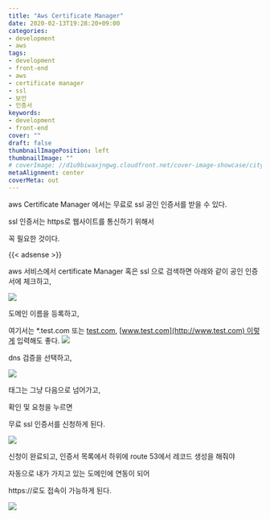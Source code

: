 ```yaml
---
title: "Aws Certificate Manager"
date: 2020-02-13T19:28:20+09:00
categories: 
- development
- aws
tags: 
- development
- front-end
- aws
- certificate manager
- ssl
- 보안
- 인증서
keywords: 
- development
- front-end
cover: ""
draft: false
thumbnailImagePosition: left
thumbnailImage: ""
# coverImage: //d1u9biwaxjngwg.cloudfront.net/cover-image-showcase/city.jpg
metaAlignment: center
coverMeta: out
---
```


aws Certificate Manager 에서는 무료로 ssl 공인 인증서를 받을 수 있다.

ssl 인증서는 https로 웹사이트를 통신하기 위해서 

꼭 필요한 것이다. 

{{< adsense >}}

aws 서비스에서 certificate Manager 혹은 ssl 으로 검색하면 아래와 같이 공인 인증서에 체크하고,

![](https://img1.daumcdn.net/thumb/R1280x0/?scode=mtistory2&fname=https%3A%2F%2Fblog.kakaocdn.net%2Fdn%2FbA8xSr%2FbtqBVe3N1CT%2FEO8KMTG2b9ecPEMGX3oZTK%2Fimg.png)

도메인 이름을 등록하고,

여기서는 \*.test.com 또는 [test.com](http://test.com), [www.test.com](http://www.test.com) 이렇게 입력해도 좋다.
![](https://img1.daumcdn.net/thumb/R1280x0/?scode=mtistory2&fname=https%3A%2F%2Fblog.kakaocdn.net%2Fdn%2FdqLxWN%2FbtqBVM0c7z6%2FKWZNuAEST0ljF2eHpoXaW1%2Fimg.png)


dns 검증을 선택하고, 

![](https://img1.daumcdn.net/thumb/R1280x0/?scode=mtistory2&fname=https%3A%2F%2Fblog.kakaocdn.net%2Fdn%2FR9zwd%2FbtqBYfGGseY%2F4LLVI5mAiKYg4awqwuUxuk%2Fimg.png)


태그는 그냥 다음으로 넘어가고, 

확인 및 요청을 누르면 

무료 ssl 인증서를 신청하게 된다. 

![](https://img1.daumcdn.net/thumb/R1280x0/?scode=mtistory2&fname=https%3A%2F%2Fblog.kakaocdn.net%2Fdn%2FunfTZ%2FbtqBXHcAz6Y%2FFivB8QSJKO0tnkgXXGJk60%2Fimg.png)

신청이 완료되고, 인증서 목록에서 하위에 route 53에서 레코드 생성을 해줘야 

자동으로 내가 가지고 있는 도메인에 연동이 되어 

https://로도 접속이 가능하게 된다.

![](https://img1.daumcdn.net/thumb/R1280x0/?scode=mtistory2&fname=https%3A%2F%2Fblog.kakaocdn.net%2Fdn%2FbFYnBt%2FbtqBWB4ZAMi%2F4CNXT8e1pcmH1Zue2UL7Pk%2Fimg.png)



